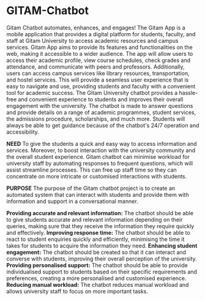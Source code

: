 # GITAM-Chatbot
Gitam Chatbot automates, enhances, and engages!
The Gitam App is a mobile application that provides a digital platform for students, faculty, and staff at Gitam University to access academic resources and campus services. Gitam App aims to provide its features and functionalities on the web, making it accessible to a wider audience. The app will allow users to access their academic profile, view course schedules, check grades and attendance, and communicate with peers and professors. Additionally, users can access campus services like library resources, transportation, and hostel services. This will provide a seamless user experience that is easy to navigate and use, providing students and faculty with a convenient tool for academic success. The Gitam University chatbot provides a hassle-free and convenient experience to students and improves their overall engagement with the university. The chatbot is made to answer questions and provide details on a range of academic programmes, student services, the admissions procedure, scholarships, and much more. Students will always be able to get guidance because of the chatbot's 24/7 operation and accessibility.

**NEED**
To give the students a quick and easy way to access information and services. Moreover, to boost interaction with the university community and the overall student experience. Gitam chatbot can minimise workload for university staff by automating responses to frequent questions, which will assist streamline processes. This can free up staff time so they can concentrate on more intricate or customised interactions with students.

**PURPOSE**
The purpose of the Gitam chatbot project is to create an automated system that can interact with students and provide them with information and support in a conversational manner.

**Providing accurate and relevant information:** The chatbot should be able to give students accurate and relevant information depending on their queries, making sure that they receive the information they require quickly and effectively.
**Improving response time:** The chatbot should be able to react to student enquiries quickly and efficiently, minimising the time it takes for students to acquire the information they need.
**Enhancing student engagement:** The chatbot should be created so that it can interact and converse with students, improving their overall perception of the university.
**Providing personalised support:** The chatbot should be able to provide individualised support to students based on their specific requirements and preferences, creating a more personalised and customised experience.
**Reducing manual workload:** The chatbot reduces manual workload and allows university staff to focus on more important tasks. 
